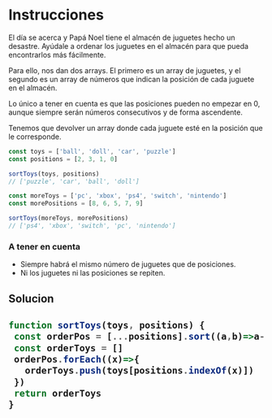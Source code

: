 # Instrucciones

<p>
El día se acerca y Papá Noel tiene el almacén de juguetes hecho un desastre. Ayúdale a ordenar los juguetes en el almacén para que pueda encontrarlos más fácilmente.

Para ello, nos dan dos arrays. El primero es un array de juguetes, y el segundo es un array de números que indican la posición de cada juguete en el almacén.

Lo único a tener en cuenta es que las posiciones pueden no empezar en 0, aunque siempre serán números consecutivos y de forma ascendente.

Tenemos que devolver un array donde cada juguete esté en la posición que le corresponde.
</p>

```js
const toys = ['ball', 'doll', 'car', 'puzzle']
const positions = [2, 3, 1, 0]

sortToys(toys, positions)
// ['puzzle', 'car', 'ball', 'doll']

const moreToys = ['pc', 'xbox', 'ps4', 'switch', 'nintendo']
const morePositions = [8, 6, 5, 7, 9]

sortToys(moreToys, morePositions)
// ['ps4', 'xbox', 'switch', 'pc', 'nintendo']
```

<h3>A tener en cuenta</h3>
<ul>
  <li>Siempre habrá el mismo número de juguetes que de posiciones.</li>
  <li>Ni los juguetes ni las posiciones se repiten.</li>
</ul>

<h2>Solucion<h2>
  
 ```js
 function sortToys(toys, positions) {
  const orderPos = [...positions].sort((a,b)=>a-b)
  const orderToys = []
  orderPos.forEach((x)=>{
    orderToys.push(toys[positions.indexOf(x)])
  })
  return orderToys
} 
 ```
